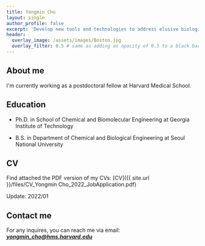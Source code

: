 ```yaml
---
title: Yongmin Cho
layout: single
author_profile: false
excerpt: 'Develop new tools and technologies to address elusive biological questions from a quantitative, systems-level perspective'
header:
  overlay_image: /assets/images/Boston.jpg
  overlay_filter: 0.5 # same as adding an opacity of 0.5 to a black background
---
```


## About me

I'm currently working as a postdoctoral fellow at Harvard Medical School. 
<!--
*My research focuses on the development of integrated microsystems that allow high-content, high-throughput neuronal imaging and longitudinal phenotypic profiling in model organisms including C. elegans and Daphnia magna. Leveraging a wide range of technologies such as microfluidics, image processing, automation, and Machine learning, I strives to study 
-->


## Education

- Ph.D. in School of Chemical and Biomolecular Engineering at Georgia Institute of Technology
 
- B.S. in Department of Chemical and Biological Engineering at Seoul National University


## CV

Find attached the PDF version of my CVs: [CV]({{ site.url }}/files/CV_Yongmin Cho_2022_JobApplication.pdf)  

Update: 2022/01

## Contact me

For any inquires, you can reach me via email: **_[yongmin_cho@hms.harvard.edu](mailto:yongmin_cho@hms.harvard.edu)_**
